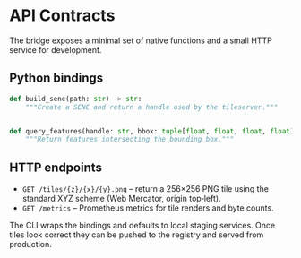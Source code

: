 # API Contracts

The bridge exposes a minimal set of native functions and a small HTTP
service for development.

## Python bindings

```python
def build_senc(path: str) -> str:
    """Create a SENC and return a handle used by the tileserver."""


def query_features(handle: str, bbox: tuple[float, float, float, float], scale: float) -> dict:
    """Return features intersecting the bounding box."""
```

## HTTP endpoints

- `GET /tiles/{z}/{x}/{y}.png` – return a 256×256 PNG tile using the
  standard XYZ scheme (Web Mercator, origin top‑left).
- `GET /metrics` – Prometheus metrics for tile renders and byte counts.

The CLI wraps the bindings and defaults to local staging services.  Once
tiles look correct they can be pushed to the registry and served from
production.
